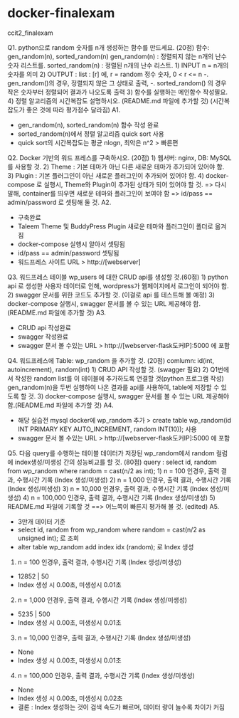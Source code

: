 # docker-finalexam
ccit2_finalexam

Q1. python으로 random 숫자를 n개 생성하는 함수를 만드세요. (20점)
    함수: gen_random(n), sorted_random(n)
    gen_random(n) : 정렬되지 않는 n개의 난수 숫자 리스트를.
    sorted_random(n) : 정렬된 n개의 난수 리스트.
    1) INPUT n = n개의 숫자를 의미
    2) OUTPUT :  list : [r] 에,
                              r = random 정수 숫자, 0 < r <= n
              -. gen_random()의 경우, 정렬되지 않은 그 상태로 출력,
              -. sorted_random() 의 경우 작은 숫자부터 정렬되어 결과가 나오도록 출력
    3) 함수를 실행하는 메인함수 작성필요.
    4) 정렬 알고리즘의 시간복잡도 설명하시오. (README.md 파일에 추가할 것)
       (시간복잡도가 좋은 것에 따라 평가점수 달라짐)
A1.
- gen_random(n), sorted_random(n) 함수 작성 완료
- sorted_random(n)에서 정렬 알고리즘 quick sort 사용
- quick sort의 시간복잡도는 평균 nlogn, 최악은 n^2 > 빠른편

Q2. Docker 기반의 워드 프레스를 구축하시오. (20점)
    1) 웹서버: nginx, DB: MySQL 를 사용할 것.
    2) Theme : 기본 테마가 아닌 다른 새로운 테마가 추가되어 있어야 함.
    3) Plugin : 기본 플러그인이 아닌 새로운 플러그인이 추가되어 있어야 함.
    4) docker-compose 로 실행시, Theme와 Plugin이 추가된 상태가 되어 있어야 할 것.
       => 다시말해, container를 띄우면 새로운 테마와 플러그인이 보여야 함
       => id/pass  == admin/password 로 셋팅해 둘 것.
A2.
- 구축완료
- Taleem Theme 및 BuddyPress Plugin 새로운 테마와 플러그인이 폴더로 옮겨짐
- docker-compose 실행시 알아서 셋팅됨
- id/pass == admin/password 셋팅됨
- 워드프레스 사이트 URL > http://[webserver]

Q3. 워드프레스 테이블 wp_users 에 대한 CRUD api를 생성할 것.(60점)
    1) python api 로 생성한 사용자 데이터로 인해, wordpress가 웹페이지에서 로그인이 되어야 함.
    2) swagger 문서를 위한 코드도 추가할 것. (이걸로 api 를 테스트해 볼 예정)
    3) docker-compose 실행시, swagger 문서를 볼 수 있는 URL 제공해야 함.(README.md 파일에 추가할 것)
A3.
- CRUD api 작성완료
- swagger 작성완료
- swagger 문서 볼 수있는 URL > http://[webserver-flask도커IP]:5000 에 포함
    
Q4. 워드프레스에 Table: wp_random 을 추가할 것. (20점)
    comlumn: id(int, autoincrement), random(int)
    1) CRUD API 작성할 것. (swagger 필요)
    2) Q1번에서 작성한 random list를 이 테이블에 추가하도록 연결할 것(python 프로그램 작성)
       gen_random(n)을 두번 실행하여 나온 결과를 api를 사용하여, table에 저장할 수 있도록 할 것.
    3) docker-compose 실행시, swagger 문서를 볼 수 있는 URL 제공해야 함.(README.md 파일에 추가할 것)
A4.
- 해당 실습전 mysql docker에 wp_random 추가 > create table wp_random(id INT PRIMARY KEY AUTO_INCREMENT, random INT(10)); 사용
- swagger 문서 볼 수있는 URL > http://[webserver-flask도커IP]:5000 에 포함 

Q5. 다음 query를 수행하는 테이블 데이터가 저장된 wp_random에서 random 컬럼에 index생성/미생성 간의 성능비교를 할 것. (80점)
    query : select id, random from wp_random where random = cast(n/2 as int);
    1) n = 100  인경우, 출력 결과, 수행시간 기록  (Index 생성/미생성)
    2) n = 1,000  인경우, 출력 결과, 수행시간 기록 (Index 생성/미생성)
    3) n = 10,000 인경우, 출력 결과, 수행시간 기록 (Index 생성/미생성)
    4) n = 100,000 인경우, 출력 결과, 수행시간 기록 (Index 생성/미생성)
    5) README.md 파일에 기록할 것 ==> 어느쪽이 빠른지 평가해 볼 것. (edited) 
A5.
- 3만개 데이터 기준
- select id, random from wp_random where random = cast(n/2 as unsigned int); 로 조회
- alter table wp_random add index idx (random); 로 Index 생성
1) n = 100  인경우, 출력 결과, 수행시간 기록  (Index 생성/미생성)
- 12852 | 50
- Index 생성 시 0.00초, 미생성시 0.01초
2) n = 1,000  인경우, 출력 결과, 수행시간 기록 (Index 생성/미생성)
- 5235 | 500
- Index 생성 시 0.00초, 미생성시 0.01초
3) n = 10,000 인경우, 출력 결과, 수행시간 기록 (Index 생성/미생성)
- None
- Index 생성 시 0.00초, 미생성시 0.01초
4) n = 100,000 인경우, 출력 결과, 수행시간 기록 (Index 생성/미생성)
- None
- Index 생성 시 0.00초, 미생성시 0.02초
- 결론 : Index 생성하는 것이 검색 속도가 빠르며, 데이터 량이 늘수록 차이가 커짐
